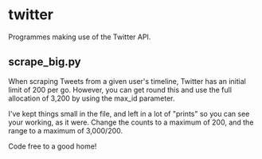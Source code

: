 # twitter
Programmes making use of the Twitter API.

<h2>scrape_big.py</h2>
<p>When scraping Tweets from a given user's timeline, Twitter has an initial limit of 200 per go. However, you can get round this and use the full allocation of 3,200 by using the max_id parameter.<p>
<p>I've kept things small in the file, and left in a lot of "prints" so you can see your working, as it were. Change the counts to a maximum of 200, and the range to a maximum of 3,000/200.</p>
<p>Code free to a good home!</p>
